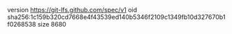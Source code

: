 version https://git-lfs.github.com/spec/v1
oid sha256:1c159b320cd7668e4f43539ed140b5346f2109c1349fb10d327670b1f0268538
size 8680
